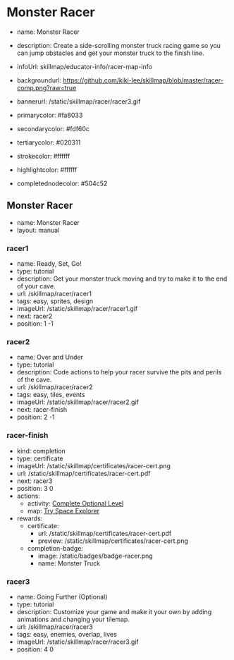 # Monster Racer
* name: Monster Racer
* description: Create a side-scrolling monster truck racing game so you can jump obstacles and get your monster truck to the finish line.
* infoUrl: skillmap/educator-info/racer-map-info
* backgroundurl: https://github.com/kiki-lee/skillmap/blob/master/racer-comp.png?raw=true
* bannerurl: /static/skillmap/racer/racer3.gif

* primarycolor: #fa8033
* secondarycolor: #fdf60c
* tertiarycolor: #020311
* strokecolor: #ffffff
* highlightcolor: #ffffff
* completednodecolor: #504c52

## Monster Racer
* name: Monster Racer
* layout: manual

### racer1
* name: Ready, Set, Go!
* type: tutorial
* description: Get your monster truck moving and try to make it to the end of your cave.
* url: /skillmap/racer/racer1
* tags: easy, sprites, design
* imageUrl: /static/skillmap/racer/racer1.gif
* next: racer2
* position: 1 -1

### racer2
* name: Over and Under
* type: tutorial
* description: Code actions to help your racer survive the pits and perils of the cave.
* url: /skillmap/racer/racer2
* tags: easy, tiles, events
* imageUrl: /static/skillmap/racer/racer2.gif
* next: racer-finish
* position: 2 -1



### racer-finish
* kind: completion
* type: certificate
* imageUrl: /static/skillmap/certificates/racer-cert.png
* url: /static/skillmap/certificates/racer-cert.pdf
* next: racer3
* position: 3 0
* actions:
    * activity: [Complete Optional Level](racer3)
    * map: [Try Space Explorer](/skillmap/space)
* rewards:
    * certificate:
        * url: /static/skillmap/certificates/racer-cert.pdf
        * preview: /static/skillmap/certificates/racer-cert.png
    * completion-badge:
        * image: /static/badges/badge-racer.png
        * name: Monster Truck




### racer3
* name: Going Further (Optional)
* type: tutorial
* description: Customize your game and make it your own by adding animations and changing your tilemap.
* url: /skillmap/racer/racer3
* tags: easy, enemies, overlap, lives
* imageUrl: /static/skillmap/racer/racer3.gif
* position: 4 0
